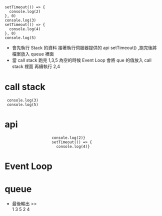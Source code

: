 ```  console.log(1)
setTimeout(() => {
  console.log(2)
}, 0)
console.log(3)
setTimeout(() => {
  console.log(4)
}, 0)
console.log(5)
```
- 會先執行 Stack 的資料 
 接著執行伺服器提供的 api setTimeout() ,跑完後將 檔案放入 queue 裡面 
- 當 call stack 跑完 1,3,5 為空的時候 Event Loop 會將 que 的值放入 call stack 裡面
再續執行 2,4
# call stack       

```console.log(1)
 console.log(3)
 console.log(5)
```
#  api 
```     setTimeout(() => {
                     console.log(2)}
                     setTimeout(() => {
                       console.log(4)}
```
# Event Loop

# queue



- 最後輸出 >>            
 1
 3
 5
 2
 4
 


